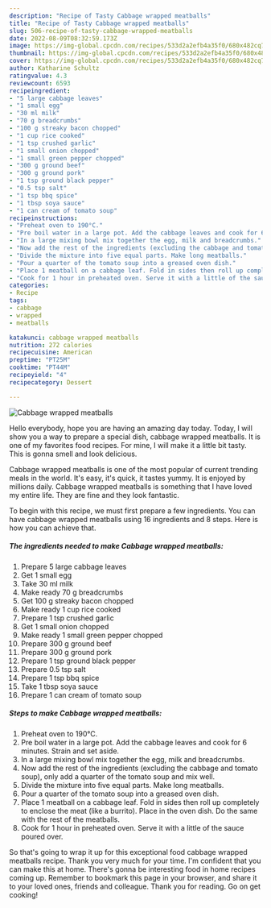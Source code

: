 ```yaml
---
description: "Recipe of Tasty Cabbage wrapped meatballs"
title: "Recipe of Tasty Cabbage wrapped meatballs"
slug: 506-recipe-of-tasty-cabbage-wrapped-meatballs
date: 2022-08-09T08:32:59.173Z
image: https://img-global.cpcdn.com/recipes/533d2a2efb4a35f0/680x482cq70/cabbage-wrapped-meatballs-recipe-main-photo.jpg
thumbnail: https://img-global.cpcdn.com/recipes/533d2a2efb4a35f0/680x482cq70/cabbage-wrapped-meatballs-recipe-main-photo.jpg
cover: https://img-global.cpcdn.com/recipes/533d2a2efb4a35f0/680x482cq70/cabbage-wrapped-meatballs-recipe-main-photo.jpg
author: Katharine Schultz
ratingvalue: 4.3
reviewcount: 6593
recipeingredient:
- "5 large cabbage leaves"
- "1 small egg"
- "30 ml milk"
- "70 g breadcrumbs"
- "100 g streaky bacon chopped"
- "1 cup rice cooked"
- "1 tsp crushed garlic"
- "1 small onion chopped"
- "1 small green pepper chopped"
- "300 g ground beef"
- "300 g ground pork"
- "1 tsp ground black pepper"
- "0.5 tsp salt"
- "1 tsp bbq spice"
- "1 tbsp soya sauce"
- "1 can cream of tomato soup"
recipeinstructions:
- "Preheat oven to 190°C."
- "Pre boil water in a large pot. Add the cabbage leaves and cook for 6 minutes. Strain and set aside."
- "In a large mixing bowl mix together the egg, milk and breadcrumbs."
- "Now add the rest of the ingredients (excluding the cabbage and tomato soup), only add a quarter of the tomato soup and mix well."
- "Divide the mixture into five equal parts. Make long meatballs."
- "Pour a quarter of the tomato soup into a greased oven dish."
- "Place 1 meatball on a cabbage leaf. Fold in sides then roll up completely to enclose the meat (like a burrito). Place in the oven dish. Do the same with the rest of the meatballs."
- "Cook for 1 hour in preheated oven. Serve it with a little of the sauce poured over."
categories:
- Recipe
tags:
- cabbage
- wrapped
- meatballs

katakunci: cabbage wrapped meatballs 
nutrition: 272 calories
recipecuisine: American
preptime: "PT25M"
cooktime: "PT44M"
recipeyield: "4"
recipecategory: Dessert

---
```



![Cabbage wrapped meatballs](https://img-global.cpcdn.com/recipes/533d2a2efb4a35f0/680x482cq70/cabbage-wrapped-meatballs-recipe-main-photo.jpg)

Hello everybody, hope you are having an amazing day today. Today, I will show you a way to prepare a special dish, cabbage wrapped meatballs. It is one of my favorites food recipes. For mine, I will make it a little bit tasty. This is gonna smell and look delicious.

Cabbage wrapped meatballs is one of the most popular of current trending meals in the world. It's easy, it's quick, it tastes yummy. It is enjoyed by millions daily. Cabbage wrapped meatballs is something that I have loved my entire life. They are fine and they look fantastic.




To begin with this recipe, we must first prepare a few ingredients. You can have cabbage wrapped meatballs using 16 ingredients and 8 steps. Here is how you can achieve that.

<!--inarticleads1-->

##### The ingredients needed to make Cabbage wrapped meatballs:

1. Prepare 5 large cabbage leaves
1. Get 1 small egg
1. Take 30 ml milk
1. Make ready 70 g breadcrumbs
1. Get 100 g streaky bacon chopped
1. Make ready 1 cup rice cooked
1. Prepare 1 tsp crushed garlic
1. Get 1 small onion chopped
1. Make ready 1 small green pepper chopped
1. Prepare 300 g ground beef
1. Prepare 300 g ground pork
1. Prepare 1 tsp ground black pepper
1. Prepare 0.5 tsp salt
1. Prepare 1 tsp bbq spice
1. Take 1 tbsp soya sauce
1. Prepare 1 can cream of tomato soup




<!--inarticleads2-->

##### Steps to make Cabbage wrapped meatballs:

1. Preheat oven to 190°C.
1. Pre boil water in a large pot. Add the cabbage leaves and cook for 6 minutes. Strain and set aside.
1. In a large mixing bowl mix together the egg, milk and breadcrumbs.
1. Now add the rest of the ingredients (excluding the cabbage and tomato soup), only add a quarter of the tomato soup and mix well.
1. Divide the mixture into five equal parts. Make long meatballs.
1. Pour a quarter of the tomato soup into a greased oven dish.
1. Place 1 meatball on a cabbage leaf. Fold in sides then roll up completely to enclose the meat (like a burrito). Place in the oven dish. Do the same with the rest of the meatballs.
1. Cook for 1 hour in preheated oven. Serve it with a little of the sauce poured over.




So that's going to wrap it up for this exceptional food cabbage wrapped meatballs recipe. Thank you very much for your time. I'm confident that you can make this at home. There's gonna be interesting food in home recipes coming up. Remember to bookmark this page in your browser, and share it to your loved ones, friends and colleague. Thank you for reading. Go on get cooking!
